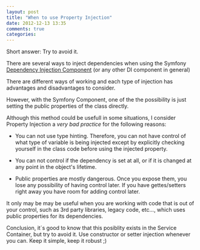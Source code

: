 ```yaml
---
layout: post
title: "When to use Property Injection"
date: 2012-12-13 13:35
comments: true
categories: 
---
```

Short answer: Try to avoid it.

There are several ways to inject dependencies when using the Symfony [Dependency Injection Component](https://github.com/symfony/DependencyInjection) (or any other DI component in general)
 
There are different ways of working and each type of injection has advantages and disadvantages to consider.

However, with the Symfony Component, one of the the possibility is just setting the public properties of the class directly.
 
Although this method could be usefull in some situations, I consider Property Injection a *very bad practice* for the following reasons:

- You can not use type hinting. Therefore, you can not have control of what type of variable is being injected except by explicitly checking yourself in the class code before using the injected property.

- You can not control if the dependency is set at all, or if it is changed at any point in the object's lifetime.

- Public properties are mostly dangerous. Once you expose them, you lose any possibility of having control later. If you have gettes/setters right away you have room for adding control later.

It only may be may be useful when you are working with code that is out of your control, such as 3rd party libraries, legacy code, etc..., which uses public properties for its dependencies.

Conclusion, it´s good to know that this posiblity exists in the Service Container, but try to avoid it. Use constructor or setter injection whenever you can. Keep it simple, keep it robust ;)